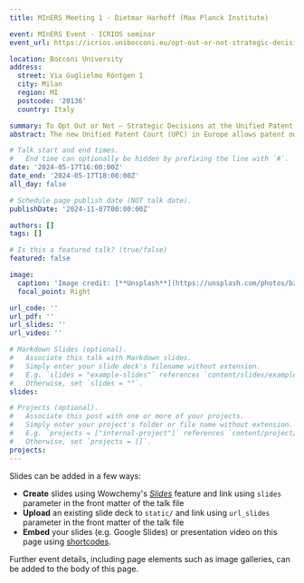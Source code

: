 ```yaml
---
title: MInERS Meeting 1 - Dietmar Harhoff (Max Planck Institute)

event: MInERS Event - ICRIOS seminar
event_url: https://icrios.unibocconi.eu/opt-out-or-not-strategic-decisions-unified-patent-court

location: Bocconi University
address:
  street: Via Guglielmo Röntgen 1
  city: Milan
  region: MI
  postcode: '20136'
  country: Italy

summary: To Opt Out or Not – Strategic Decisions at the Unified Patent Court
abstract: The new Unified Patent Court (UPC) in Europe allows patent owners access to centralized enforcement, albeit at the risk of centralized invalidation. For new unitary patents (UPs) owners will enjoy a large cost reduction. At the introduction of the UPC/UP system, owners of existing European patents and patent applications were able to opt-out of the new court system during a three-month time window. We derive a set of hypotheses and combine data on the actual opt-out decisions with a rich set of patent and owner characteristics to test them. Consistent with theoretical expectations, we find that patents with high risk of invalidation were typically opted out, as were valuable patents, e.g., with large patent families and with supplementary protection certificates (SPCs). Non-European patent owners had a strong preference for the new system.

# Talk start and end times.
#   End time can optionally be hidden by prefixing the line with `#`.
date: '2024-05-17T16:00:00Z'
date_end: '2024-05-17T18:00:00Z'
all_day: false

# Schedule page publish date (NOT talk date).
publishDate: '2024-11-07T00:00:00Z'

authors: []
tags: []

# Is this a featured talk? (true/false)
featured: false

image:
  caption: 'Image credit: [**Unsplash**](https://unsplash.com/photos/bzdhc5b3Bxs)'
  focal_point: Right

url_code: ''
url_pdf: ''
url_slides: ''
url_video: ''

# Markdown Slides (optional).
#   Associate this talk with Markdown slides.
#   Simply enter your slide deck's filename without extension.
#   E.g. `slides = "example-slides"` references `content/slides/example-slides.md`.
#   Otherwise, set `slides = ""`.
slides:

# Projects (optional).
#   Associate this post with one or more of your projects.
#   Simply enter your project's folder or file name without extension.
#   E.g. `projects = ["internal-project"]` references `content/project/deep-learning/index.md`.
#   Otherwise, set `projects = []`.
projects:
---
```


Slides can be added in a few ways:

- **Create** slides using Wowchemy's [_Slides_](https://docs.hugoblox.com/managing-content/#create-slides) feature and link using `slides` parameter in the front matter of the talk file
- **Upload** an existing slide deck to `static/` and link using `url_slides` parameter in the front matter of the talk file
- **Embed** your slides (e.g. Google Slides) or presentation video on this page using [shortcodes](https://docs.hugoblox.com/writing-markdown-latex/).

Further event details, including page elements such as image galleries, can be added to the body of this page.
